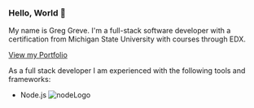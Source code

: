 ### Hello, World 👋

My name is Greg Greve. I'm a full-stack software developer with a certification from Michigan State University with courses through EDX. 

[View my Portfolio](https://react-portfolio-greg-greve.netlify.app/)

As a full stack developer I am experienced with the following tools and frameworks:

*    Node.js ![nodeLogo](https://github.com/Goobergreve09/Goobergreve09/assets/143923830/6d750945-cba7-4f38-82e4-14e241741c42)


